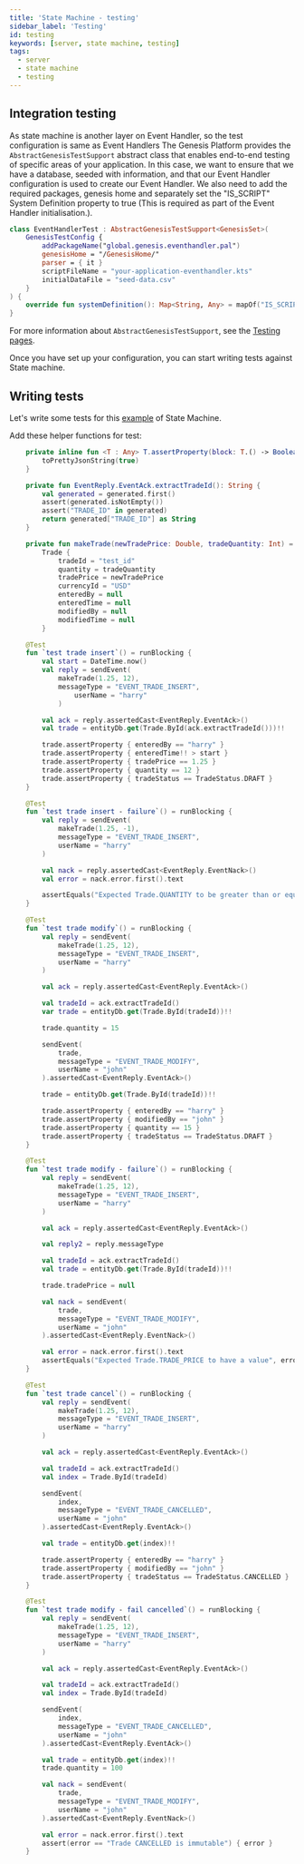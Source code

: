 ```yaml
---
title: 'State Machine - testing'
sidebar_label: 'Testing'
id: testing
keywords: [server, state machine, testing]
tags:
  - server
  - state machine
  - testing
---
```


## Integration testing

As state machine is another layer on Event Handler, so the test configuration is same as Event Handlers
The Genesis Platform provides the `AbstractGenesisTestSupport` abstract class that enables end-to-end testing of specific areas of your application. In this case, we want to ensure that we have a database, seeded with information, and that our Event Handler configuration is used to create our Event Handler. We also need to add the required packages, genesis home and separately set the "IS_SCRIPT" System Definition property to true (This is required as part of the Event Handler initialisation.).

```kotlin
class EventHandlerTest : AbstractGenesisTestSupport<GenesisSet>(
    GenesisTestConfig {
        addPackageName("global.genesis.eventhandler.pal")
        genesisHome = "/GenesisHome/"
        parser = { it }
        scriptFileName = "your-application-eventhandler.kts"
        initialDataFile = "seed-data.csv"
    }
) {
    override fun systemDefinition(): Map<String, Any> = mapOf("IS_SCRIPT" to "true")
}
```

For more information about `AbstractGenesisTestSupport`, see the [Testing pages](../../../operations/testing/integration-testing/#abstractgenesistestsupport).

Once you have set up your configuration, you can start writing tests against State machine.

## Writing tests

Let's write some tests for this [example](../../../server/state-machine/examples/) of State Machine.

Add these helper functions for test:

```kotlin
    private inline fun <T : Any> T.assertProperty(block: T.() -> Boolean) = assert(block()) {
        toPrettyJsonString(true)
    }

    private fun EventReply.EventAck.extractTradeId(): String {
        val generated = generated.first()
        assert(generated.isNotEmpty())
        assert("TRADE_ID" in generated)
        return generated["TRADE_ID"] as String
    }

    private fun makeTrade(newTradePrice: Double, tradeQuantity: Int) =
        Trade {
            tradeId = "test_id"
            quantity = tradeQuantity
            tradePrice = newTradePrice
            currencyId = "USD"
            enteredBy = null
            enteredTime = null
            modifiedBy = null
            modifiedTime = null
        }
```


```kotlin
    @Test
    fun `test trade insert`() = runBlocking {
        val start = DateTime.now()
        val reply = sendEvent(
            makeTrade(1.25, 12),
            messageType = "EVENT_TRADE_INSERT",
                userName = "harry"
            )

        val ack = reply.assertedCast<EventReply.EventAck>()
        val trade = entityDb.get(Trade.ById(ack.extractTradeId()))!!

        trade.assertProperty { enteredBy == "harry" }
        trade.assertProperty { enteredTime!! > start }
        trade.assertProperty { tradePrice == 1.25 }
        trade.assertProperty { quantity == 12 }
        trade.assertProperty { tradeStatus == TradeStatus.DRAFT }
    }

    @Test
    fun `test trade insert - failure`() = runBlocking {
        val reply = sendEvent(
            makeTrade(1.25, -1),
            messageType = "EVENT_TRADE_INSERT",
            userName = "harry"
        )

        val nack = reply.assertedCast<EventReply.EventNack>()
        val error = nack.error.first().text

        assertEquals("Expected Trade.QUANTITY to be greater than or equal to 0; actual value -1", error)
    }

    @Test
    fun `test trade modify`() = runBlocking {
        val reply = sendEvent(
            makeTrade(1.25, 12),
            messageType = "EVENT_TRADE_INSERT",
            userName = "harry"
        )

        val ack = reply.assertedCast<EventReply.EventAck>()

        val tradeId = ack.extractTradeId()
        var trade = entityDb.get(Trade.ById(tradeId))!!

        trade.quantity = 15

        sendEvent(
            trade,
            messageType = "EVENT_TRADE_MODIFY",
            userName = "john"
        ).assertedCast<EventReply.EventAck>()

        trade = entityDb.get(Trade.ById(tradeId))!!

        trade.assertProperty { enteredBy == "harry" }
        trade.assertProperty { modifiedBy == "john" }
        trade.assertProperty { quantity == 15 }
        trade.assertProperty { tradeStatus == TradeStatus.DRAFT }
    }

    @Test
    fun `test trade modify - failure`() = runBlocking {
        val reply = sendEvent(
            makeTrade(1.25, 12),
            messageType = "EVENT_TRADE_INSERT",
            userName = "harry"
        )

        val ack = reply.assertedCast<EventReply.EventAck>()

        val reply2 = reply.messageType

        val tradeId = ack.extractTradeId()
        val trade = entityDb.get(Trade.ById(tradeId))!!

        trade.tradePrice = null

        val nack = sendEvent(
            trade,
            messageType = "EVENT_TRADE_MODIFY",
            userName = "john"
        ).assertedCast<EventReply.EventNack>()

        val error = nack.error.first().text
        assertEquals("Expected Trade.TRADE_PRICE to have a value", error)
    }

    @Test
    fun `test trade cancel`() = runBlocking {
        val reply = sendEvent(
            makeTrade(1.25, 12),
            messageType = "EVENT_TRADE_INSERT",
            userName = "harry"
        )

        val ack = reply.assertedCast<EventReply.EventAck>()

        val tradeId = ack.extractTradeId()
        val index = Trade.ById(tradeId)

        sendEvent(
            index,
            messageType = "EVENT_TRADE_CANCELLED",
            userName = "john"
        ).assertedCast<EventReply.EventAck>()

        val trade = entityDb.get(index)!!

        trade.assertProperty { enteredBy == "harry" }
        trade.assertProperty { modifiedBy == "john" }
        trade.assertProperty { tradeStatus == TradeStatus.CANCELLED }
    }

    @Test
    fun `test trade modify - fail cancelled`() = runBlocking {
        val reply = sendEvent(
            makeTrade(1.25, 12),
            messageType = "EVENT_TRADE_INSERT",
            userName = "harry"
        )

        val ack = reply.assertedCast<EventReply.EventAck>()

        val tradeId = ack.extractTradeId()
        val index = Trade.ById(tradeId)

        sendEvent(
            index,
            messageType = "EVENT_TRADE_CANCELLED",
            userName = "john"
        ).assertedCast<EventReply.EventAck>()

        val trade = entityDb.get(index)!!
        trade.quantity = 100

        val nack = sendEvent(
            trade,
            messageType = "EVENT_TRADE_MODIFY",
            userName = "john"
        ).assertedCast<EventReply.EventNack>()

        val error = nack.error.first().text
        assert(error == "Trade CANCELLED is immutable") { error }
    }
```
